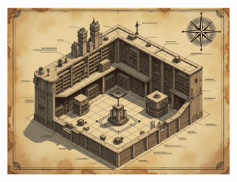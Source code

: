 ![An impossibly vast gothic library interior where books flutter like moths. Floating text and glowing knowledge streams spiral through the air. Victorian-era scholars amid shifting bookshelves that breathe and move. Lovecraftian horror meets magical library, with ethereal lighting and impossible architecture.](map_caption_1.jpeg)